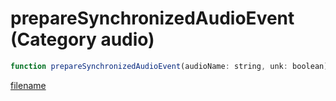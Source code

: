 # prepareSynchronizedAudioEvent (Category audio)

```js
function prepareSynchronizedAudioEvent(audioName: string, unk: boolean): number
```

[filename](prepareSynchronizedAudioEvent_m.md ':include')